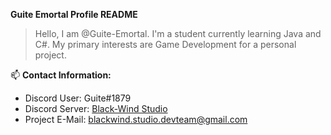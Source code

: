 __**Guite Emortal Profile README**__
>Hello, I am @Guite-Emortal. I'm a student currently learning Java and C#. 
>My primary interests are Game Development for a personal project. 



📫 **Contact Information:**
- Discord User: Guite#1879
- Discord Server: [Black-Wind Studio](https://discord.gg/Utz2YkNRd8)
- Project E-Mail: blackwind.studio.devteam@gmail.com

<!---
Guite-Emortal/Guite-Emortal is a ✨ special ✨ repository because its `README.md` (this file) appears on your GitHub profile.
You can click the Preview link to take a look at your changes.
--->
